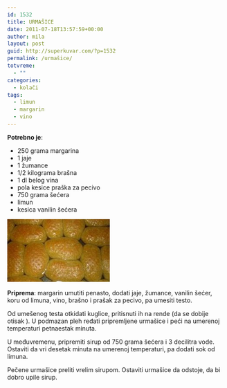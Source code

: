```yaml
---
id: 1532
title: URMAŠICE
date: 2011-07-18T13:57:59+00:00
author: mila
layout: post
guid: http://superkuvar.com/?p=1532
permalink: /urmašice/
totvreme:
  - ""
categories:
  - kolači
tags:
  - limun
  - margarin
  - vino
---
```

**Potrebno je**:

  * 250 grama margarina
  * 1 jaje
  * 1 žumance
  * 1/2 kilograma brašna
  * 1 dl belog vina
  * pola kesice praška za pecivo
  * 750 grama šećera
  * limun
  * kesica vanilin šećera

<img class="alignnone size-full wp-image-1537" title="images" src="/wp-content/uploads/2011/07/images-e1310997464650.jpg" alt="" width="237" height="145" /> 

**Priprema**: margarin umutiti penasto, dodati jaje, žumance, vanilin šećer, koru od limuna, vino, brašno i prašak za pecivo, pa umesiti testo.

Od umešenog testa otkidati kuglice, pritisnuti ih na rende (da se dobije otisak ). U podmazan pleh ređati pripremljene urmašice i peći na umerenoj temperaturi petnaestak minuta.

U međuvremenu, pripremiti sirup od 750 grama šećera i 3 decilitra vode. Ostaviti da vri desetak minuta na umerenoj temperaturi, pa dodati sok od limuna.

Pečene urmašice preliti vrelim sirupom. Ostaviti urmašice da odstoje, da bi dobro upile sirup.